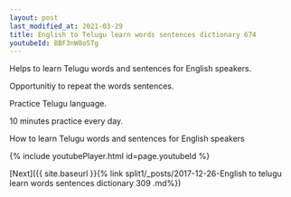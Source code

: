 ```yaml
---
layout: post
last_modified_at: 2021-03-29
title: English to Telugu learn words sentences dictionary 674 
youtubeId: BBF3nW8o5Tg
---
```

 
 
Helps to learn Telugu words and sentences for English speakers.

Opportunitiy to repeat the words sentences. 

Practice Telugu language. 
 
10 minutes practice every day. 
 
How to learn Telugu words and sentences for English speakers 
 
{% include youtubePlayer.html id=page.youtubeId %}
 
 
[Next]({{ site.baseurl }}{% link  split1/_posts/2017-12-26-English to telugu learn words sentences dictionary 309 .md%})
 
